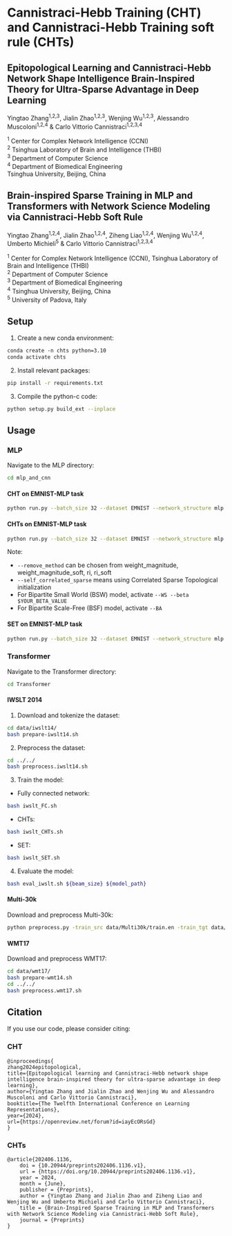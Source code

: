# Cannistraci-Hebb Training (CHT) and Cannistraci-Hebb Training soft rule (CHTs)

## Epitopological Learning and Cannistraci-Hebb Network Shape Intelligence Brain-Inspired Theory for Ultra-Sparse Advantage in Deep Learning

Yingtao Zhang<sup>1,2,3</sup>, Jialin Zhao<sup>1,2,3</sup>, Wenjing Wu<sup>1,2,3</sup>, Alessandro Muscoloni<sup>1,2,4</sup> & Carlo Vittorio Cannistraci<sup>1,2,3,4</sup>

<sup>1</sup> Center for Complex Network Intelligence (CCNI)  
<sup>2</sup> Tsinghua Laboratory of Brain and Intelligence (THBI)  
<sup>3</sup> Department of Computer Science  
<sup>4</sup> Department of Biomedical Engineering  
Tsinghua University, Beijing, China

## Brain-inspired Sparse Training in MLP and Transformers with Network Science Modeling via Cannistraci-Hebb Soft Rule

Yingtao Zhang<sup>1,2,4</sup>, Jialin Zhao<sup>1,2,4</sup>, Ziheng Liao<sup>1,2,4</sup>, Wenjing Wu<sup>1,2,4</sup>, Umberto Michieli<sup>5</sup> & Carlo Vittorio Cannistraci<sup>1,2,3,4</sup>

<sup>1</sup> Center for Complex Network Intelligence (CCNI), Tsinghua Laboratory of Brain and Intelligence (THBI)  
<sup>2</sup> Department of Computer Science  
<sup>3</sup> Department of Biomedical Engineering  
<sup>4</sup> Tsinghua University, Beijing, China  
<sup>5</sup> University of Padova, Italy

## Setup

1. Create a new conda environment:

```markdown
conda create -n chts python=3.10
conda activate chts
```

2. Install relevant packages:

```bash
pip install -r requirements.txt
```

3. Compile the python-c code:

```bash
python setup.py build_ext --inplace
```

## Usage

### MLP

Navigate to the MLP directory:

```bash
cd mlp_and_cnn
```

#### CHT on EMNIST-MLP task

```bash
python run.py --batch_size 32 --dataset EMNIST --network_structure mlp --weight_decay 5e-04 --regrow_method CH3_L3p --init_mode swi --linearlr --epochs 100 --learning_rate 0.025 --cuda_device 3 --dim 2 --update_interval 1 --self_correlated_sparse --no_log --chain_removal --zeta 0.3 --remove_method weight_magnitude --seed 0 --sparsity 0.99 --dst_scheduler --early_stop --adaptive_zeta
```

#### CHTs on EMNIST-MLP task

```bash
python run.py --batch_size 32 --dataset EMNIST --network_structure mlp --weight_decay 5e-04 --regrow_method CH3_L3p_soft --init_mode swi --linearlr --epochs 100 --learning_rate 0.025 --cuda_device 0 --dim 2 --update_interval 1 --self_correlated_sparse --no_log --chain_removal --zeta 0.3 --remove_method weight_magnitude --seed 0 --sparsity 0.99 --dst_scheduler --EM_S
```

Note:

- `--remove_method` can be chosen from weight_magnitude, weight_magnitude_soft, ri, ri_soft 
- `--self_correlated_sparse` means using Correlated Sparse Topological initialization
- For Bipartite Small World (BSW) model, activate `--WS --beta $YOUR_BETA_VALUE`
- For Bipartite Scale-Free (BSF) model, activate `--BA`

#### SET on EMNIST-MLP task

```bash
python run.py --batch_size 32 --dataset EMNIST --network_structure mlp --weight_decay 5e-04 --regrow_method random --init_mode kaiming --linearlr --epochs 100 --learning_rate 0.025 --cuda_device 0 --dim 2 --update_interval 1 --no_log --zeta 0.3 --remove_method weight_magnitude --seed 0 --sparsity 0.99 --dst_scheduler 
```

### Transformer

Navigate to the Transformer directory:

```bash
cd Transformer
```

#### IWSLT 2014

1. Download and tokenize the dataset:

```bash
cd data/iwslt14/
bash prepare-iwslt14.sh
```

2. Preprocess the dataset:

```bash
cd ../../
bash preprocess.iwslt14.sh
```

3. Train the model:

- Fully connected network:

```bash
bash iwslt_FC.sh
```

- CHTs:

```bash
bash iwslt_CHTs.sh
```

- SET:

```bash
bash iwslt_SET.sh
```

4. Evaluate the model:

```bash
bash eval_iwslt.sh ${beam_size} ${model_path}
```

#### Multi-30k

Download and preprocess Multi-30k:

```bash
python preprocess.py -train_src data/Multi30k/train.en -train_tgt data/Multi30k/train.de -valid_src data/Multi30k/val.en -valid_tgt data/Multi30k/val.de -save_data data/Multi30k/processed.noshare -src_seq_length 256 -tgt_seq_length 256 -src_vocab_size 40000 -tgt_vocab_size 40000
```

#### WMT17

Download and preprocess WMT17:

```bash
cd data/wmt17/
bash prepare-wmt14.sh
cd ../../
bash preprocess.wmt17.sh
```

## Citation

If you use our code, please consider citing:

### CHT

```
@inproceedings{
zhang2024epitopological,
title={Epitopological learning and Cannistraci-Hebb network shape intelligence brain-inspired theory for ultra-sparse advantage in deep learning},
author={Yingtao Zhang and Jialin Zhao and Wenjing Wu and Alessandro Muscoloni and Carlo Vittorio Cannistraci},
booktitle={The Twelfth International Conference on Learning Representations},
year={2024},
url={https://openreview.net/forum?id=iayEcORsGd}
}
```

### CHTs

```
@article{202406.1136,
	doi = {10.20944/preprints202406.1136.v1},
	url = {https://doi.org/10.20944/preprints202406.1136.v1},
	year = 2024,
	month = {June},
	publisher = {Preprints},
	author = {Yingtao Zhang and Jialin Zhao and Ziheng Liao and Wenjing Wu and Umberto Michieli and Carlo Vittorio Cannistraci},
	title = {Brain-Inspired Sparse Training in MLP and Transformers with Network Science Modeling via Cannistraci-Hebb Soft Rule},
	journal = {Preprints}
}
```

